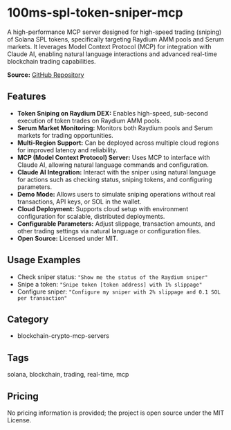 # 100ms-spl-token-sniper-mcp

A high-performance MCP server designed for high-speed trading (sniping) of Solana SPL tokens, specifically targeting Raydium AMM pools and Serum markets. It leverages Model Context Protocol (MCP) for integration with Claude AI, enabling natural language interactions and advanced real-time blockchain trading capabilities.

**Source:** [GitHub Repository](https://github.com/monostate/100ms-spl-token-sniper-mcp)

## Features
- **Token Sniping on Raydium DEX:** Enables high-speed, sub-second execution of token trades on Raydium AMM pools.
- **Serum Market Monitoring:** Monitors both Raydium pools and Serum markets for trading opportunities.
- **Multi-Region Support:** Can be deployed across multiple cloud regions for improved latency and reliability.
- **MCP (Model Context Protocol) Server:** Uses MCP to interface with Claude AI, allowing natural language commands and configuration.
- **Claude AI Integration:** Interact with the sniper using natural language for actions such as checking status, sniping tokens, and configuring parameters.
- **Demo Mode:** Allows users to simulate sniping operations without real transactions, API keys, or SOL in the wallet.
- **Cloud Deployment:** Supports cloud setup with environment configuration for scalable, distributed deployments.
- **Configurable Parameters:** Adjust slippage, transaction amounts, and other trading settings via natural language or configuration files.
- **Open Source:** Licensed under MIT.

## Usage Examples
- Check sniper status: `"Show me the status of the Raydium sniper"`
- Snipe a token: `"Snipe token [token address] with 1% slippage"`
- Configure sniper: `"Configure my sniper with 2% slippage and 0.1 SOL per transaction"`

## Category
- blockchain-crypto-mcp-servers

## Tags
solana, blockchain, trading, real-time, mcp

## Pricing
No pricing information is provided; the project is open source under the MIT License.